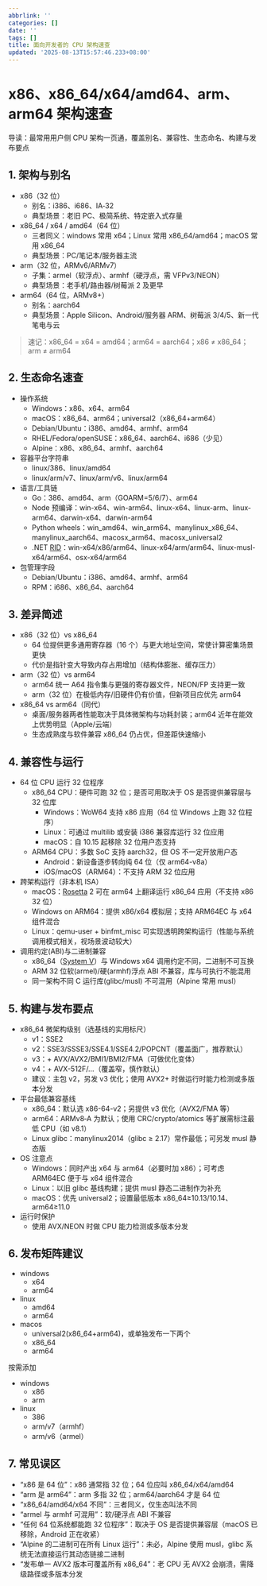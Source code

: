 ```yaml
---
abbrlink: ''
categories: []
date: ''
tags: []
title: 面向开发者的 CPU 架构速查
updated: '2025-08-13T15:57:46.233+08:00'
---
```

# x86、x86_64/x64/amd64、arm、arm64 架构速查

导读：最常用用户侧 CPU 架构一页通，覆盖别名、兼容性、生态命名、构建与发布要点

## 1. 架构与别名

- x86（32 位）
  - 别名：i386、i686、IA‑32
  - 典型场景：老旧 PC、极简系统、特定嵌入式存量
- x86_64 / x64 / amd64（64 位）
  - 三者同义：windows 常用 x64；Linux 常用 x86_64/amd64；macOS 常用 x86_64
  - 典型场景：PC/笔记本/服务器主流
- arm（32 位，ARMv6/ARMv7）
  - 子集：armel（软浮点）、armhf（硬浮点，需 VFPv3/NEON）
  - 典型场景：老手机/路由器/树莓派 2 及更早
- arm64（64 位，ARMv8+）
  - 别名：aarch64
  - 典型场景：Apple Silicon、Android/服务器 ARM、树莓派 3/4/5、新一代笔电与云

> 速记：x86_64 = x64 = amd64；arm64 = aarch64；x86 ≠ x86_64；arm ≠ arm64

## 2. 生态命名速查

- 操作系统
  - Windows：x86、x64、arm64
  - macOS：x86_64、arm64；universal2（x86_64+arm64）
  - Debian/Ubuntu：i386、amd64、armhf、arm64
  - RHEL/Fedora/openSUSE：x86_64、aarch64、i686（少见）
  - Alpine：x86、x86_64、armhf、aarch64
- 容器平台字符串
  - linux/386、linux/amd64
  - linux/arm/v7、linux/arm/v6、linux/arm64
- 语言/工具链
  - Go：386、amd64、arm（GOARM=5/6/7）、arm64
  - Node 预编译：win-x64、win-arm64、linux-x64、linux-arm、linux-arm64、darwin-x64、darwin-arm64
  - Python wheels：win_amd64、win_arm64、manylinux_x86_64、manylinux_aarch64、macosx_arm64、macosx_universal2
  - .NET [RID](https://learn.microsoft.com/zh-cn/dotnet/core/rid-catalog#windows-rids)：win-x64/x86/arm64、linux-x64/arm/arm64、linux-musl-x64/arm64、osx-x64/arm64
- 包管理字段
  - Debian/Ubuntu：i386、amd64、armhf、arm64
  - RPM：i686、x86_64、aarch64

## 3. 差异简述

- x86（32 位）vs x86_64
  - 64 位提供更多通用寄存器（16 个）与更大地址空间，常使计算密集场景更快
  - 代价是指针变大导致内存占用增加（结构体膨胀、缓存压力）
- arm（32 位）vs arm64
  - arm64 统一 A64 指令集与更强的寄存器文件，NEON/FP 支持更一致
  - arm（32 位）在极低内存/旧硬件仍有价值，但新项目应优先 arm64
- x86_64 vs arm64（同代）
  - 桌面/服务器两者性能取决于具体微架构与功耗封装；arm64 近年在能效上优势明显（Apple/云端）
  - 生态成熟度与软件兼容 x86_64 仍占优，但差距快速缩小

## 4. 兼容性与运行

- 64 位 CPU 运行 32 位程序
  - x86_64 CPU：硬件可跑 32 位；是否可用取决于 OS 是否提供兼容层与 32 位库
    - Windows：WoW64 支持 x86 应用（64 位 Windows 上跑 32 位程序）
    - Linux：可通过 multilib 或安装 i386 兼容库运行 32 位应用
    - macOS：自 10.15 起移除 32 位用户态支持
  - ARM64 CPU：多数 SoC 支持 aarch32，但 OS 不一定开放用户态
    - Android：新设备逐步转向纯 64 位（仅 arm64-v8a）
    - iOS/macOS（ARM64）：不支持 ARM 32 位应用
- 跨架构运行（非本机 ISA）
  - macOS：[Rosetta](https://zh.wikipedia.org/wiki/Rosetta) 2 可在 arm64 上翻译运行 x86_64 应用（不支持 x86 32 位）
  - Windows on ARM64：提供 x86/x64 模拟层；支持 ARM64EC 与 x64 组件混合
  - Linux：qemu-user + binfmt_misc 可实现透明跨架构运行（性能与系统调用模式相关，视场景波动较大）
- 调用约定(ABI)与二进制兼容
  - x86_64（[System V](https://zh.wikipedia.org/wiki/UNIX_System_V)）与 Windows x64 调用约定不同，二进制不可互换
  - ARM 32 位软(armel)/硬(armhf)浮点 ABI 不兼容，库与可执行不能混用
  - 同一架构不同 C 运行库(glibc/musl) 不可混用（Alpine 常用 musl）

## 5. 构建与发布要点

- x86_64 微架构级别（选基线的实用标尺）
  - v1：SSE2
  - v2：SSE3/SSSE3/SSE4.1/SSE4.2/POPCNT（覆盖面广，推荐默认）
  - v3：+ AVX/AVX2/BMI1/BMI2/FMA（可做优化变体）
  - v4：+ AVX-512F/…（覆盖窄，慎作默认）
  - 建议：主包 v2，另发 v3 优化；使用 AVX2+ 时做运行时能力检测或多版本分发
- 平台最低兼容基线
  - x86_64：默认选 x86-64-v2；另提供 v3 优化（AVX2/FMA 等）
  - arm64：ARMv8‑A 为默认；使用 CRC/crypto/atomics 等扩展需标注最低 CPU（如 v8.1）
  - Linux glibc：manylinux2014（glibc ≥ 2.17）常作最低；可另发 musl 静态版
- OS 注意点
  - Windows：同时产出 x64 与 arm64（必要时加 x86）；可考虑 ARM64EC 便于与 x64 组件混合
  - Linux：以旧 glibc 基线构建；提供 musl 静态二进制作为补充
  - macOS：优先 universal2；设置最低版本 x86_64≥10.13/10.14、arm64≥11.0
- 运行时保护
  - 使用 AVX/NEON 时做 CPU 能力检测或多版本分发

## 6. 发布矩阵建议

- windows
  - x64
  - arm64
- linux
  - amd64
  - arm64
- macos
  - universal2(x86_64+arm64)，或单独发布一下两个
  - x86_64
  - arm64

按需添加

- windows
  - x86
  - arm
- linux
  - 386
  - arm/v7（armhf）
  - arm/v6（armel）

## 7. 常见误区

- “x86 是 64 位”：x86 通常指 32 位；64 位应叫 x86_64/x64/amd64
- “arm 是 arm64”：arm 多指 32 位；arm64/aarch64 才是 64 位
- “x86_64/amd64/x64 不同”：三者同义，仅生态叫法不同
- “armel 与 armhf 可混用”：软/硬浮点 ABI 不兼容
- “任何 64 位系统都能跑 32 位程序”：取决于 OS 是否提供兼容层（macOS 已移除，Android 正在收紧）
- “Alpine 的二进制可在所有 Linux 运行”：未必，Alpine 使用 musl，glibc 系统无法直接运行其动态链接二进制
- “发布单一 AVX2 版本可覆盖所有 x86_64”：老 CPU 无 AVX2 会崩溃，需降级路径或多版本分发
